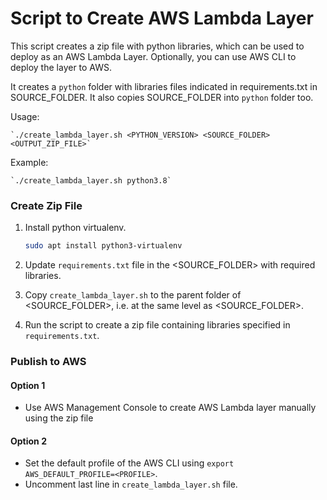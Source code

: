 # Script to Create AWS Lambda Layer

This script creates a zip file with python libraries, which can be used to deploy as an AWS Lambda Layer. Optionally, you can use AWS CLI to deploy the layer to AWS.

It creates a `python` folder with libraries files indicated in requirements.txt in SOURCE_FOLDER. It also copies SOURCE_FOLDER into `python` folder too.

Usage:

    `./create_lambda_layer.sh <PYTHON_VERSION> <SOURCE_FOLDER> <OUTPUT_ZIP_FILE>`

Example:

    `./create_lambda_layer.sh python3.8`

### Create Zip File

1. Install python virtualenv.

   ```bash
   sudo apt install python3-virtualenv
   ```

2. Update `requirements.txt` file in the <SOURCE_FOLDER> with required libraries.
3. Copy `create_lambda_layer.sh` to the parent folder of <SOURCE_FOLDER>, i.e. at the same level as <SOURCE_FOLDER>.
4. Run the script to create a zip file containing libraries specified in `requirements.txt`.

### Publish to AWS

#### Option 1

- Use AWS Management Console to create AWS Lambda layer manually using the zip file

#### Option 2

- Set the default profile of the AWS CLI using `export AWS_DEFAULT_PROFILE=<PROFILE>`.
- Uncomment last line in `create_lambda_layer.sh` file.
